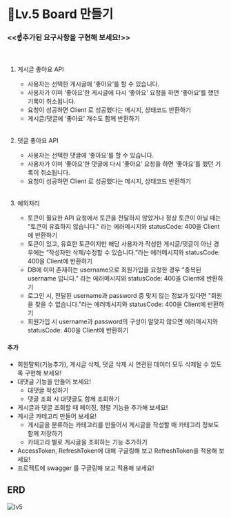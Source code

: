 
# 🐥Lv.5 Board 만들기
### <<☝추가된 요구사항을 구현해 보세요!>>
<br/>

1. 게시글 좋아요 API
    - 사용자는 선택한 게시글에 ‘좋아요’를 할 수 있습니다.
    - 사용자가 이미 ‘좋아요’한 게시글에 다시 ‘좋아요’ 요청을 하면 ‘좋아요’를 했던 기록이 취소됩니다.
    - 요청이 성공하면 Client 로 성공했다는 메시지, 상태코드 반환하기
    - 게시글/댓글에 ‘좋아요’ 개수도 함께 반환하기
   <br/>

2. 댓글 좋아요 API
    - 사용자는 선택한 댓글에 ‘좋아요’를 할 수 있습니다.
    - 사용자가 이미 ‘좋아요’한 댓글에 다시 ‘좋아요’ 요청을 하면 ‘좋아요’를 했던 기록이 취소됩니다.
    - 요청이 성공하면 Client 로 성공했다는 메시지, 상태코드 반환하기
   <br/>

3. 예외처리
   - 토큰이 필요한 API 요청에서 토큰을 전달하지 않았거나 정상 토큰이 아닐 때는 "토큰이 유효하지 않습니다." 라는 에러메시지와 statusCode: 400을 Client에 반환하기
   - 토큰이 있고, 유효한 토큰이지만 해당 사용자가 작성한 게시글/댓글이 아닌 경우에는 “작성자만 삭제/수정할 수 있습니다.”라는 에러메시지와 statusCode: 400을 Client에 반환하기
   - DB에 이미 존재하는 username으로 회원가입을 요청한 경우 "중복된 username 입니다." 라는 에러메시지와 statusCode: 400을 Client에 반환하기
   - 로그인 시, 전달된 username과 password 중 맞지 않는 정보가 있다면 "회원을 찾을 수 없습니다."라는 에러메시지와 statusCode: 400을 Client에 반환하기
   - 회원가입 시 username과 password의 구성이 알맞지 않으면 에러메시지와 statusCode: 400을 Client에 반환하기<br/>

#### 추가
   - 회원탈퇴(기능추가), 게시글 삭제, 댓글 삭제 시 연관된 데이터 모두 삭제될 수 있도록 구현해 보세요!
   - 대댓글 기능을 만들어 보세요!
     - 대댓글 작성하기
     - 댓글 조회 시 대댓글도 함께 조회하기
   - 게시글과 댓글 조회할 때 페이징, 정렬 기능을 추가해 보세요!
   - 게시글 카테고리 만들어 보세요!
     - 게시글을 분류하는 카테고리를 만들어서 게시글을 작성할 때 카테고리 정보도 함께 저장하기
     - 카테고리 별로 게시글을 조회하는 기능 추가하기
   - AccessToken, RefreshToken에 대해 구글링해 보고 RefreshToken을 적용해 보세요!
   - 프로젝트에 swagger 를 구글링해 보고 적용해 보세요!
## ERD
![lv5](https://github.com/Jang-JIye/lv4_Board/assets/117057863/89d2d25b-afeb-4ca7-8825-cd4b904f73ec)

